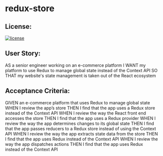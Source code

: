 # redux-store

## License:
[![license](https://img.shields.io/badge/license-MIT-blue)](https://shields.io)

## User Story:
AS a senior engineer working on an e-commerce platform
I WANT my platform to use Redux to manage global state instead of the Context API
SO THAT my website's state management is taken out of the React ecosystem

## Acceptance Criteria:
GIVEN an e-commerce platform that uses Redux to manage global state
WHEN I review the app’s store
THEN I find that the app uses a Redux store instead of the Context API
WHEN I review the way the React front end accesses the store
THEN I find that the app uses a Redux provider
WHEN I review the way the app determines changes to its global state
THEN I find that the app passes reducers to a Redux store instead of using the Context API
WHEN I review the way the app extracts state data from the store
THEN I find that the app uses Redux instead of the Context API
WHEN I review the way the app dispatches actions
THEN I find that the app uses Redux instead of the Context API